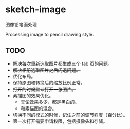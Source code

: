 # sketch-image

图像铅笔画处理

Processing image to pencil drawing style.

## TODO

- 解决每次重新选取图片都生成三个 tab 页的问题。
- ~~解决相册选取图片之后闪退问题。~~
- 优化布局。
- 保持原图和转换后的缩放比例正常。
- ~~打开的时候默认打开一张图片。~~
- 素描图的效果优化。
  - 无论效果多少，都是黑白的。
  - 和素描图的混合。
- 切换不同的模式的时候，记住之前的调节程度（百分比）。
- 第一次打开需要申请权限，包括摄像头和存储。
